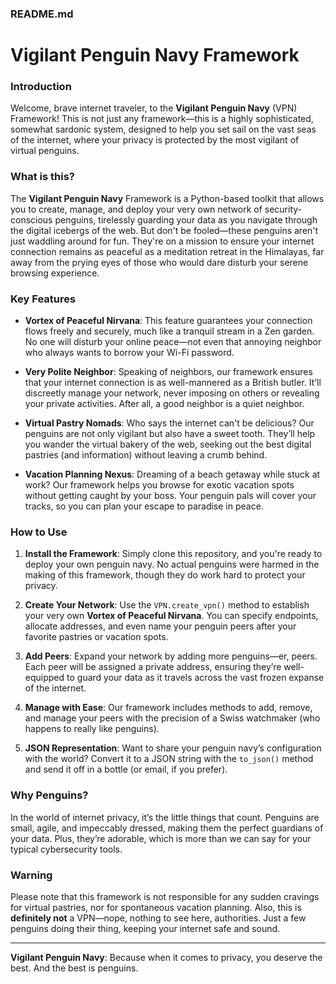 ### README.md

# **Vigilant Penguin Navy** Framework

### Introduction
Welcome, brave internet traveler, to the **Vigilant Penguin Navy** (VPN) Framework! This is not just any framework—this is a highly sophisticated, somewhat sardonic system, designed to help you set sail on the vast seas of the internet, where your privacy is protected by the most vigilant of virtual penguins.

### What is this?
The **Vigilant Penguin Navy** Framework is a Python-based toolkit that allows you to create, manage, and deploy your very own network of security-conscious penguins, tirelessly guarding your data as you navigate through the digital icebergs of the web. But don't be fooled—these penguins aren't just waddling around for fun. They're on a mission to ensure your internet connection remains as peaceful as a meditation retreat in the Himalayas, far away from the prying eyes of those who would dare disturb your serene browsing experience.

### Key Features
- **Vortex of Peaceful Nirvana**: This feature guarantees your connection flows freely and securely, much like a tranquil stream in a Zen garden. No one will disturb your online peace—not even that annoying neighbor who always wants to borrow your Wi-Fi password.
  
- **Very Polite Neighbor**: Speaking of neighbors, our framework ensures that your internet connection is as well-mannered as a British butler. It’ll discreetly manage your network, never imposing on others or revealing your private activities. After all, a good neighbor is a quiet neighbor.

- **Virtual Pastry Nomads**: Who says the internet can't be delicious? Our penguins are not only vigilant but also have a sweet tooth. They’ll help you wander the virtual bakery of the web, seeking out the best digital pastries (and information) without leaving a crumb behind.

- **Vacation Planning Nexus**: Dreaming of a beach getaway while stuck at work? Our framework helps you browse for exotic vacation spots without getting caught by your boss. Your penguin pals will cover your tracks, so you can plan your escape to paradise in peace.

### How to Use
1. **Install the Framework**: Simply clone this repository, and you're ready to deploy your own penguin navy. No actual penguins were harmed in the making of this framework, though they do work hard to protect your privacy.
   
2. **Create Your Network**: Use the `VPN.create_vpn()` method to establish your very own **Vortex of Peaceful Nirvana**. You can specify endpoints, allocate addresses, and even name your penguin peers after your favorite pastries or vacation spots.

3. **Add Peers**: Expand your network by adding more penguins—er, peers. Each peer will be assigned a private address, ensuring they’re well-equipped to guard your data as it travels across the vast frozen expanse of the internet.

4. **Manage with Ease**: Our framework includes methods to add, remove, and manage your peers with the precision of a Swiss watchmaker (who happens to really like penguins). 

5. **JSON Representation**: Want to share your penguin navy’s configuration with the world? Convert it to a JSON string with the `to_json()` method and send it off in a bottle (or email, if you prefer).

### Why Penguins?
In the world of internet privacy, it’s the little things that count. Penguins are small, agile, and impeccably dressed, making them the perfect guardians of your data. Plus, they’re adorable, which is more than we can say for your typical cybersecurity tools.

### Warning
Please note that this framework is not responsible for any sudden cravings for virtual pastries, nor for spontaneous vacation planning. Also, this is **definitely not** a VPN—nope, nothing to see here, authorities. Just a few penguins doing their thing, keeping your internet safe and sound.

---

**Vigilant Penguin Navy**: Because when it comes to privacy, you deserve the best. And the best is penguins.